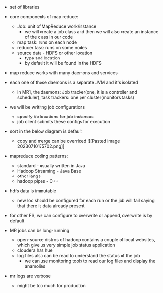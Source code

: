- set of libraries
- core components of map reduce:
	- Job: unit of MapReduce work/instance
		- we will create a job class and then we will also create an instance of the class in our code
	- map task: runs on each node
	- reducer task: runs on some nodes
	- source data - HDFS or other location
		- type and location
		- by default it will be found in the HDFS
- map reduce works with many daemons and services
- each one of those daemons is a separate JVM and it's isolated
	- in MR1, the daemons: Job tracker(one, it is a controller and scheduler), task trackers: one per cluster(monitors tasks)
- we will be writitng job configurations
	- specify i/o locations for job instances
	- job client submits these configs for execution
- sort in the below diagram is default
	- copy and merge can be overrided
![[Pasted image 20230710175702.png]]

- mapreduce coding patterns:
	- standard - usually written in Java
	- Hadoop Streaming - Java Base
	- other langs
	- hadoop pipes - C++
- hdfs data is immutable
	- new loc should be configured for each run or the job will fail saying that there is data already present
- for other FS, we can configure to overwrite or append, overwrite is by default
- MR jobs can be long-running
	- open-source distros of hadoop contains a couple of local websites, which give us very simple job status application
	- cloudera has hue
	- log files also can be read to understand the status of the job
		- we can use monitoring tools to read our log files and display the anamolies
- mr logs are verbose
	- might be too much for production